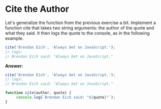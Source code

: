 # Cite the Author 

Let's generalize the function from the previous exercise a bit. Implement a function cite that takes two string arguments: the author of the quote and what they said. It then logs the quote to the console, as in the following example.



```js
cite('Brendan Eich', 'Always bet on JavaScript.');
// logs:
// Brendan Eich said: "Always bet on JavaScript."
```

**Answer:**

```js
cite('Brendan Eich', 'Always bet on JavaScript.');
// logs:
// Brendan Eich said: "Always bet on JavaScript."

function cite(author, quote) {
     console.log(`Brendan Eich said: "${quote}"`);
}
```
